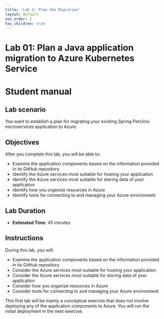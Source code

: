 ```yaml
---
title: 'Lab 1: Plan the Migration'
layout: default
nav_order: 2
has_children: true
---
```


# Lab 01: Plan a Java application migration to Azure Kubernetes Service

# Student manual

## Lab scenario

You want to establish a plan for migrating your existing Spring Petclinic microservices application to Azure.

## Objectives

After you complete this lab, you will be able to:

- Examine the application components based on the information provided in its GitHub repository
- Identify the Azure services most suitable for hosting your application
- Identify the Azure services most suitable for storing data of your application
- Identify how you organize resources in Azure
- Identify tools for connecting to and managing your Azure environment

## Lab Duration

- **Estimated Time**: 45 minutes

## Instructions

During this lab, you will:

- Examine the application components based on the information provided in its GitHub repository
- Consider the Azure services most suitable for hosting your application
- Consider the Azure services most suitable for storing data of your application
- Consider how you organize resources in Azure
- Consider tools for connecting to and managing your Azure environment

This first lab will be mainly a conceptual exercise that does not involve deploying any of the application components to Azure. You will run the initial deployment in the next exercise.

